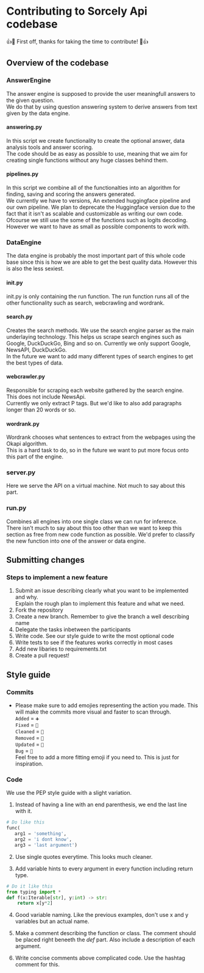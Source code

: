 # Contributing to Sorcely Api codebase
👍🎉 First off, thanks for taking the time to contribute! 🎉👍

## Overview of the codebase
### AnswerEngine
The answer engine is supposed to provide the user meaningfull answers to the given question.  
We do that by using question answering system to derive answers from text given by the data engine.  

#### answering.py
In this script we create functionality to create the optional answer, data analysis tools and answer scoring.  
The code should be as easy as possible to use, meaning that we aim for creating single functions without any huge classes behind them.  

#### pipelines.py
In this script we combine all of the functionalties into an algorithm for finding, saving and scoring the answers generated.  
We currently we have to versions, An extended huggingface pipeline and our own pipeline. We plan to deprecate the Huggingface version due to the fact that it isn't as scalable and customizable as writing our own code. Ofcourse we still use the some of the functions such as logits decoding. However we want to have as small as possible components to work with.

### DataEngine
The data engine is probably the most important part of this whole code base since this is how we are able to get the best quality data. However this is also the less sexiest.  

#### __init__.py
init.py is only containing the run function. The run function runs all of the other functionality such as search, webcrawling and wordrank.  

#### search.py 
Creates the search methods. We use the search engine parser as the main underlaying technology. This helps us scrape search engines such as Google, DuckDuckGo, Bing and so on.
Currently we only support Google, NewsAPI, DuckDuckGo.  
In the future we want to add many different types of search engines to get the best types of data.

#### webcrawler.py
Responsible for scraping each website gathered by the search engine.  
This does not include NewsApi.  
Currently we only extract P tags. But we'd like to also add paragraphs longer than 20 words or so.  

#### wordrank.py
Wordrank chooses what sentences to extract from the webpages using the Okapi algorithm.  
This is a hard task to do, so in the future we want to put more focus onto this part of the engine.

### server.py
Here we serve the API on a virtual machine. Not much to say about this part.

### run.py
Combines all engines into one single class we can run for inference.  
There isn't much to say about this too other than we want to keep this section as free from new code function as possible. We'd prefer to classify the new function into one of the answer or data engine.

## Submitting changes
### Steps to implement a new feature
1. Submit an issue describing clearly what you want to be implemented and why.  
Explain the rough plan to implement this feature and what we need.
2. Fork the repository
3. Create a new branch. Remember to give the branch a well describing name
4. Delegate the tasks inbetween the participants
5. Write code. See our style guide to write the most optional code
6. Write tests to see if the features works correctly in most cases
7. Add new libaries to requirements.txt
8. Create a pull request!

## Style guide
### Commits
* Please make sure to add emojies representing the action you made. This will make the commits more visual and faster to scan through.  
```Added``` = ```➕```  
```Fixed``` = ```🔧```  
```Cleaned``` = ```🧹```  
```Removed``` = ```🚮```  
```Updated``` = ```🔁```   
```Bug``` = ```🐛```  
Feel free to add a more fitting emoji if you need to. This is just for inspiration.

### Code
We use the PEP style guide with a slight variation.  
1. Instead of having a line with an end parenthesis, we end the last line with it.  
```python
# Do like this
func(
   arg1 = 'something',
   arg2 = 'i dont know',
   arg3 = 'last argument')
```

2. Use single quotes everytime. This looks much cleaner.

3. Add variable hints to every argument in every function including return type.
```python
# Do it like this
from typing import *
def f(x:Iterable[str], y:int) -> str:
	return x[y*2]
```

4. Good variable naming. Like the previous examples, don't use x and y variables but an actual name.

5. Make a comment describing the function or class. The comment should be placed right beneeth the *def* part. Also include a description of each argument.

6. Write concise comments above complicated code. Use the hashtag comment for this.

